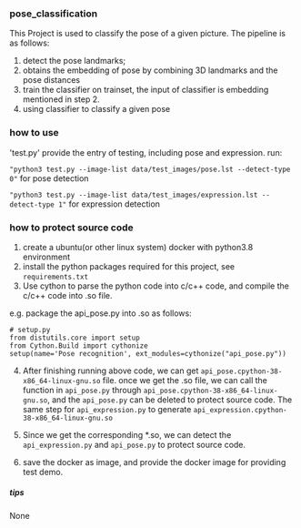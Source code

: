 ### pose_classification
This Project is used to classify the pose of a given picture. The pipeline is as follows:
1. detect the pose landmarks;
2. obtains the embedding of pose by combining 3D landmarks and the pose distances
3. train the classifier on trainset, the input of classifier is embedding mentioned in step 2.
4. using classifier to classify a given pose


### how to use
'test.py' provide the entry of testing, including pose and expression. run:

`"python3 test.py --image-list data/test_images/pose.lst --detect-type 0"` for pose detection

`"python3 test.py --image-list data/test_images/expression.lst --detect-type 1"` for expression detection

### how to protect source code 

1. create a ubuntu(or other linux system) docker with python3.8 environment
2. install the python packages required for this project, see `requirements.txt`
3. Use cython to parse the python code into c/c++ code, and compile the c/c++ code into .so file. 

e.g. package the api_pose.py into .so as follows:

```
# setup.py
from distutils.core import setup
from Cython.Build import cythonize
setup(name='Pose recognition', ext_modules=cythonize("api_pose.py"))
```

4. After finishing running above code, we can get `api_pose.cpython-38-x86_64-linux-gnu.so` file.
once we get the .so file, we can call the function in `api_pose.py` through `api_pose.cpython-38-x86_64-linux-gnu.so`, and the `api_pose.py` can be deleted to protect source code. The same step for `api_expression.py` to generate `api_expression.cpython-38-x86_64-linux-gnu.so`

5. Since we get the corresponding *.so, we can detect the `api_expression.py` and `api_pose.py` to protect source code.
6. save the docker as image, and provide the docker image for providing test demo.

##### tips
None